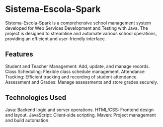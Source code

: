 # Sistema-Escola-Spark

Sistema-Escola-Spark is a comprehensive school management system developed for Web Services Development and Testing with Java. The project is designed to streamline and automate various school operations, providing an efficient and user-friendly interface.

## Features
Student and Teacher Management: Add, update, and manage records.
Class Scheduling: Flexible class schedule management.
Attendance Tracking: Efficient tracking and recording of student attendance.
Assessment and Grades: Manage assessments and store grades securely.

## Technologies Used
Java: Backend logic and server operations.
HTML/CSS: Frontend design and layout.
JavaScript: Client-side scripting.
Maven: Project management and build automation.
